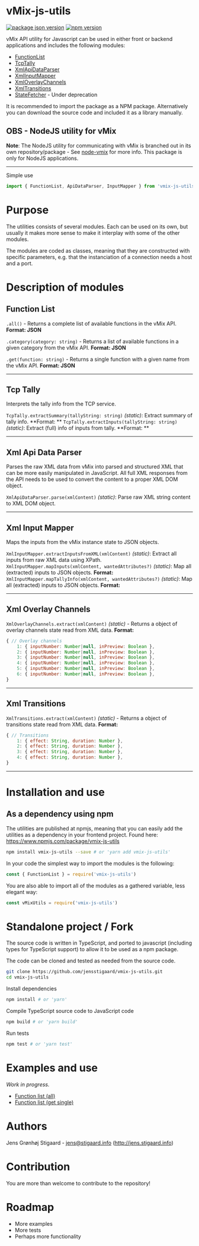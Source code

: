 # vMix-js-utils

[![package json version](https://img.shields.io/github/package-json/v/jensstigaard/vmix-js-utils.svg)](https://www.github/jensstigaard/vmix-js-utils)
[![npm version](https://badge.fury.io/js/vmix-js-utils.svg)](https://www.npmjs.com/package/vmix-js-utils)

vMix API utility for Javascript can be used in either front or backend applications and includes the following modules:
 - [FunctionList](#function-list)
 - [TcpTally](#tcp-tally)
 - [XmlApiDataParser](#xml-api-data-parser)
 - [XmlInputMapper](#xml-input-mapper)
 - [XmlOverlayChannels](#xml-overlay-channels)
 - [XmlTransitions](#xml-transitions)
 - [StateFetcher](#statefetcher) - Under deprecation

It is recommended to import the package as a NPM package. Alternatively you can download the source code and included it as a library manually.

## OBS - NodeJS utility for vMix
**Note**: The NodeJS utility for communicating with vMix is branched out in its own repository/package - See [node-vmix](https://github.com/jensstigaard/node-vmix) for more info. This package is only for NodeJS applications.

---
Simple use
```javascript
import { FunctionList, ApiDataParser, InputMapper } from 'vmix-js-utils'

```

# Purpose
The utilities consists of several modules. Each can be used on its own, but usually it makes more sense to make it interplay with some of the other modules.

The modules are coded as classes, meaning that they are constructed with specific parameters, e.g. that the instanciation of a connection needs a host and a port. 

# Description of modules

## Function List
`.all()` - Returns a complete list of available functions in the vMix API. **Format: JSON**

`.category(category: string)` - Returns a list of available functions in a given category from the vMix API. **Format: JSON**

`.get(function: string)` - Returns a single function with a given name from the vMix API. **Format: JSON**

---

## Tcp Tally
Interprets the tally info from the TCP service.

`TcpTally.extractSummary(tallyString: string)` *(static)*: Extract summary of tally info. **Format: **
`TcpTally.extractInputs(tallyString: string)` *(static)*: Extract (full) info of inputs from tally. **Format: **

---

## Xml Api Data Parser
Parses the raw XML data from vMix into parsed and structured XML that can be more easily manipulated in JavaScript.
All full XML responses from the API needs to be used to convert the content to a proper XML DOM object.

`XmlApiDataParser.parse(xmlContent)` *(static)*: Parse raw XML string content to XML DOM object.

---

## Xml Input Mapper
Maps the inputs from the vMix instance state to JSON objects.

`XmlInputMapper.extractInputsFromXML(xmlContent)` *(static)*: Extract all inputs from raw XML data using XPath.
`XmlInputMapper.mapInputs(xmlContent, wantedAttributes?)` *(static)*: Map all (extracted) inputs to JSON objects. **Format:**
`XmlInputMapper.mapTallyInfo(xmlContent, wantedAttributes?)` *(static)*: Map all (extracted) inputs to JSON objects. **Format:**

---


## Xml Overlay Channels
`XmlOverlayChannels.extract(xmlContent)` *(static)* - Returns a object of overlay channels state read from XML data. **Format:**
```javascript
{ // Overlay channels
	1: { inputNumber: Number|null, inPreview: Boolean },
	2: { inputNumber: Number|null, inPreview: Boolean },
	3: { inputNumber: Number|null, inPreview: Boolean },
	4: { inputNumber: Number|null, inPreview: Boolean },
	5: { inputNumber: Number|null, inPreview: Boolean },
	6: { inputNumber: Number|null, inPreview: Boolean },
}
```

---
## Xml Transitions
`XmlTransitions.extract(xmlContent)` *(static)* - Returns a object of transitions state read from XML data. **Format:**
```javascript
{ // Transitions
	1: { effect: String, duration: Number },
	2: { effect: String, duration: Number },
	3: { effect: String, duration: Number },
	4: { effect: String, duration: Number },
}
```

---


# Installation and use

## As a dependency using npm
The utilities are published at npmjs, meaning that you can easily add the utilities as a dependency in your frontend project.
Found here: https://www.npmjs.com/package/vmix-js-utils
```sh
npm install vmix-js-utils --save # or 'yarn add vmix-js-utils'
```

In your code the simplest way to import the modules is the following:

```javascript
const { FunctionList } = require('vmix-js-utils')

```

You are also able to import all of the modules as a gathered variable, less elegant way:

```javascript
const vMixUtils = require('vmix-js-utils')


```


# Standalone project / Fork
The source code is written in TypeScript, and ported to javascript (including types for TypeScript support) to allow it to be used as a npm package.

The code can be cloned and tested as needed from the source code.

```sh
git clone https://github.com/jensstigaard/vmix-js-utils.git
cd vmix-js-utils
```
Install dependencies
```sh
npm install # or 'yarn'
```
Compile TypeScript source code to JavaScript code
```sh
npm build # or 'yarn build'
```
Run tests
```sh
npm test # or 'yarn test'
```


# Examples and use
*Work in progress.*
- [Function list (all)](./examples/function-list-all.js)
- [Function list (get single)](./examples/function-list-get.js)


# Authors
Jens Grønhøj Stigaard - <jens@stigaard.info> (http://jens.stigaard.info)


# Contribution
You are more than welcome to contribute to the repository!


# Roadmap
 - More examples
 - More tests
 - Perhaps more functionality
